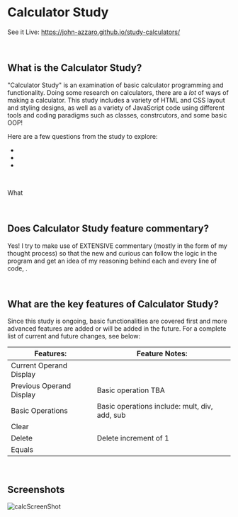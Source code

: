 # Calculator Study
See it Live: https://john-azzaro.github.io/study-calculators/

<br>

## What is the Calculator Study?
"Calculator Study" is an examination of basic calculator programming and functionality.  Doing some research on calculators, there are a *lot* of ways of making a calculator.  This study includes a variety of HTML and CSS layout and styling designs, as well as a variety of JavaScript code using different tools and coding paradigms such as classes, constrcutors, and some basic OOP!

Here are a few questions from the study to explore:

* [](#)
* [](#)
* [](#)

<br>

What 





<br>

## Does Calculator Study feature commentary?
Yes!  I try to make use of EXTENSIVE commentary (mostly in the form of my thought process) so that the new and curious can follow the logic in the program and get an idea of my reasoning behind each and every line of code, . 

<br>

## What are the key features of Calculator Study?
Since this study is ongoing, basic functionalities are covered first and more advanced features are added or will be added in the future.  For a complete list of current and future changes, see below:


| **Features:**                            | **Feature Notes:**                             |
| ---------------------------------------- | ----------------------------------------------|
| Current Operand Display                  |   |
| Previous Operand Display                 |  Basic operation TBA |
| Basic Operations                         |  Basic operations include: mult, div, add, sub |  
| Clear                                    |   | 
| Delete                                   |  Delete increment of 1  |    
| Equals                                   |   | 

<br>

## Screenshots

![calcScreenShot](https://user-images.githubusercontent.com/37447586/60772122-89e4cf80-a0a6-11e9-92e0-432788b4a50f.png)
